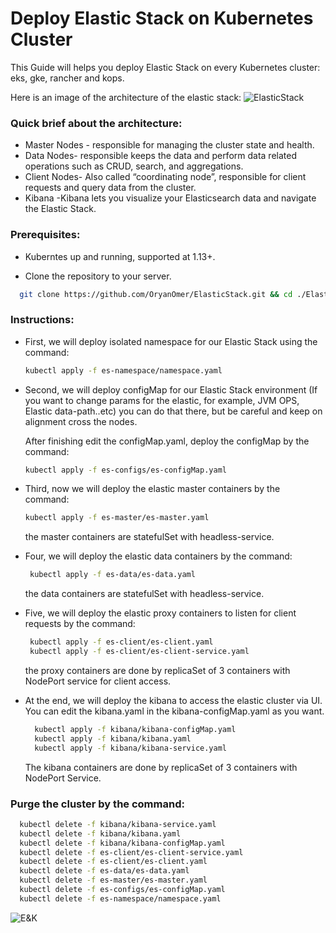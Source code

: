 # Deploy Elastic Stack on Kubernetes Cluster
  
This Guide will helps you deploy Elastic Stack on every Kubernetes cluster: eks, gke, rancher and kops.

Here is an image of the architecture of the elastic stack:
![ElasticStack](https://github.com/OryanOmer/ElasticStack/blob/master/ElasticStack-Kubernetes/elastic_stack.PNG)

### Quick brief about the architecture:
* Master Nodes - responsible for managing the cluster state and health.
* Data Nodes- responsible keeps the data and perform data related operations such as CRUD, search, and aggregations.
* Client Nodes- Also called “coordinating node”, responsible for client requests and query data from the cluster.
* Kibana -Kibana lets you visualize your Elasticsearch data and navigate the Elastic Stack.
### Prerequisites:
 * Kuberntes up and running, supported at 1.13+.

 * Clone the repository to your server.
  ``` bash
    git clone https://github.com/OryanOmer/ElasticStack.git && cd ./ElasticStack/ElasticStack-Kubernetes
  ```


### Instructions:
* First, we will deploy isolated namespace for our Elastic     Stack using the command:
    ``` bash
    kubectl apply -f es-namespace/namespace.yaml
    ```

* Second, we will deploy configMap for our Elastic Stack       environment (If you want to change params for the elastic,   for example, JVM OPS, Elastic data-path..etc) you can do     that there, but be careful and keep on alignment cross the   nodes.

  After finishing edit the configMap.yaml, deploy the        configMap by the command:

    ``` bash
    kubectl apply -f es-configs/es-configMap.yaml
    ```

* Third, now we will deploy the elastic master containers by   the command:
    ``` bash
    kubectl apply -f es-master/es-master.yaml
    ```
  the master containers are statefulSet with headless-service.

* Four, we will deploy the elastic data containers by the      command:
   ``` bash
    kubectl apply -f es-data/es-data.yaml
    ```
  the data containers are statefulSet with headless-service.

* Five, we will deploy the elastic proxy containers to         listen for client requests by the command:
   ``` bash
    kubectl apply -f es-client/es-client.yaml
    kubectl apply -f es-client/es-client-service.yaml
    ```
  the proxy containers are done by replicaSet of 3 containers with NodePort service for client access.

* At the end, we will deploy the kibana to access the elastic cluster via UI.
  You can edit the kibana.yaml in the kibana-configMap.yaml as you want.
  ``` bash
    kubectl apply -f kibana/kibana-configMap.yaml
    kubectl apply -f kibana/kibana.yaml
    kubectl apply -f kibana/kibana-service.yaml
  ```
  The kibana containers are done by replicaSet of 3 containers with NodePort Service.
  

### Purge the cluster by the command:
  ``` bash
    kubectl delete -f kibana/kibana-service.yaml
    kubectl delete -f kibana/kibana.yaml
    kubectl delete -f kibana/kibana-configMap.yaml
    kubectl delete -f es-client/es-client-service.yaml
    kubectl delete -f es-client/es-client.yaml
    kubectl delete -f es-data/es-data.yaml
    kubectl delete -f es-master/es-master.yaml
    kubectl delete -f es-configs/es-configMap.yaml
    kubectl delete -f es-namespace/namespace.yaml
  ``` 

![E&K](https://anchormen.nl/wp-content/uploads/2017/12/elasticsearch-on-kubernetes.jpg)


